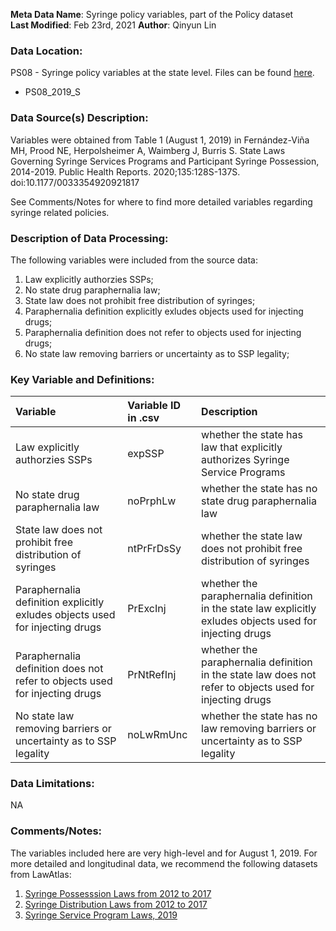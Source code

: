 **Meta Data Name**: Syringe policy variables, part of the Policy dataset  
**Last Modified**: Feb 23rd, 2021
**Author**: Qinyun Lin  

### Data Location: 
PS08 - Syringe policy variables at the state level. Files can be found [here](https://github.com/GeoDaCenter/opioid-policy-scan/tree/master/Policy_Scan/data_final).
* PS08_2019_S  

### Data Source(s) Description:  
Variables were obtained from Table 1 (August 1, 2019) in Fernández-Viña MH, Prood NE, Herpolsheimer A, Waimberg J, Burris S. State Laws Governing Syringe Services Programs and Participant Syringe Possession, 2014-2019. Public Health Reports. 2020;135:128S-137S. doi:10.1177/0033354920921817

See Comments/Notes for where to find more detailed variables regarding syringe related policies. 

### Description of Data Processing: 
The following variables were included from the source data:
1. Law explicitly authorzies SSPs;
2. No state drug paraphernalia law;
3. State law does not prohibit free distribution of syringes;
4. Paraphernalia definition explicitly exludes objects used for injecting drugs;
5. Paraphernalia definition does not refer to objects used for injecting drugs;
6. No state law removing barriers or uncertainty as to SSP legality;

### Key Variable and Definitions:
| Variable | Variable ID in .csv | Description |
|:---------|:--------------------|:------------|
| Law explicitly authorzies SSPs | expSSP | whether the state has law that explicitly authorizes Syringe Service Programs |
| No state drug paraphernalia law | noPrphLw | whether the state has no state drug paraphernalia law |
| State law does not prohibit free distribution of syringes | ntPrFrDsSy | whether the state law does not prohibit free distribution of syringes |
| Paraphernalia definition explicitly exludes objects used for injecting drugs | PrExcInj | whether the paraphernalia definition in the state law explicitly exludes objects used for injecting drugs |
| Paraphernalia definition does not refer to objects used for injecting drugs | PrNtRefInj | whether the paraphernalia definition in the state law does not refer to objects used for injecting drugs |
|  No state law removing barriers or uncertainty as to SSP legality | noLwRmUnc | whether the state has no law removing barriers or uncertainty as to SSP legality |

### Data Limitations:
NA

### Comments/Notes:
The variables included here are very high-level and for August 1, 2019. For more detailed and longitudinal data, we recommend the following datasets from LawAtlas: 
1. [Syringe Possesssion Laws from 2012 to 2017](https://lawatlas.org/datasets/paraphernalia-laws )
2. [Syringe Distribution Laws from 2012 to 2017](https://lawatlas.org/datasets/syringe-policies-laws-regulating-non-retail-distribution-of-drug-parapherna )
3. [Syringe Service Program Laws, 2019](https://lawatlas.org/datasets/syringe-services-programs-laws)
